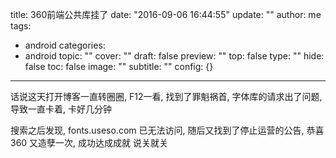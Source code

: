 title: 360前端公共库挂了
date: "2016-09-06 16:44:55"
update: ""
author: me
tags:
- android
categories:
- android
topic: ""
cover: ""
draft: false
preview: ""
top: false
type: ""
hide: false
toc: false
image: ""
subtitle: ""
config: {}


---



话说这天打开博客一直转圈圈, F12一看, 找到了罪魁祸首, 字体库的请求出了问题, 导致一直卡着, 卡好几分钟

搜索之后发现, fonts.useso.com 已无法访问, 随后又找到了停止运营的公告, 恭喜360 又造孽一次, 成功达成成就 说关就关
